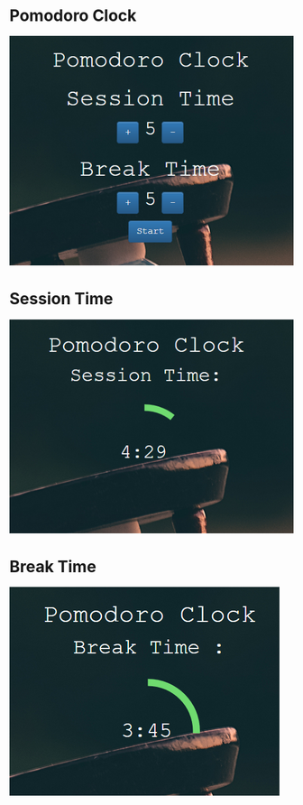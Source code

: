 # Pomodoro Clock

![](images/index.png)

# Session Time

![](images/session.png)

# Break Time

![](images/break.png)

